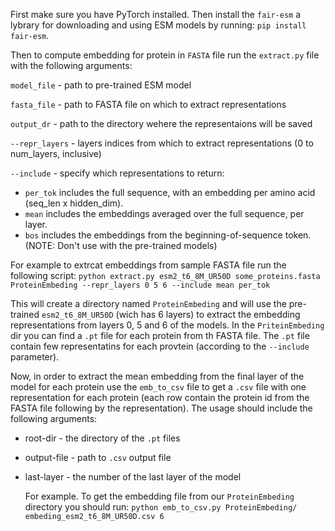 First make sure you have PyTorch installed.
Then install the `fair-esm` a lybrary for downloading and using ESM models by running:
`pip install fair-esm`.

Then to compute embedding for protein in `FASTA` file run the `extract.py` file with the following arguments:

`model_file` - path to pre-trained ESM model

`fasta_file` - path to FASTA file on which to extract representations

`output_dr` - path to the directory wehere the representaions will be saved

`--repr_layers` - layers indices from which to extract representations (0 to num_layers, inclusive)

`--include` - specify which representations to return:
* `per_tok` includes the full sequence, with an embedding per amino acid (seq_len x hidden_dim).
* `mean` includes the embeddings averaged over the full sequence, per layer.
* `bos` includes the embeddings from the beginning-of-sequence token. (NOTE: Don't use with the pre-trained models)

For example to extrcat embeddings from sample FASTA file run the following script:
`python extract.py esm2_t6_8M_UR50D some_proteins.fasta ProteinEmbeding --repr_layers 0 5 6 --include mean per_tok`

This will create a directory named `ProteinEmbeding` and will use the pre-trained `esm2_t6_8M_UR50D` (wich has 6 layers) to extract the embedding representations from layers 0, 5 and 6 of the models. In the `PriteinEmbeding` dir you can find a `.pt` file for each protein from th FASTA file. The `.pt` file contain few representatins for each provtein (according to the `--include` parameter).

Now, in order to extract the mean embedding from the final layer of the model for each protein use the `emb_to_csv` file to get a `.csv` file with one representation for each protein (each row contain the protein id from the FASTA file following by the representation). The usage should include the following arguments:

* root-dir - the directory of the `.pt` files
* output-file - path to `.csv` output file
* last-layer - the number of the last layer of the model

  For example. To get the embedding file from our `ProteinEmbeding` directory you should run:
  `python emb_to_csv.py ProteinEmbeding/ embeding_esm2_t6_8M_UR50D.csv 6`
